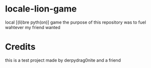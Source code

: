 # locale-lion-game
local [(li)bre pyth(on)] game
the purpose of this repository was to fuel wahtever my friend wanted

# Credits
this is a test project made by derpydrag0nite and a friend

